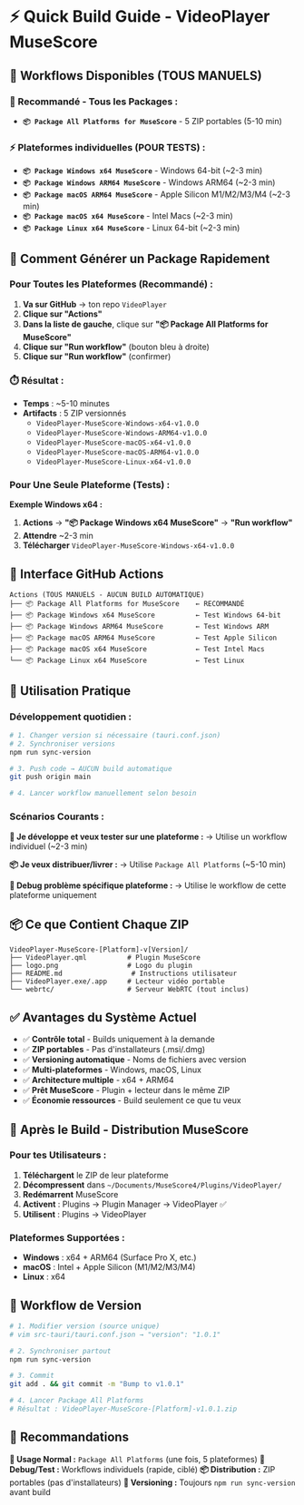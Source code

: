 # ⚡ Quick Build Guide - VideoPlayer MuseScore

## 🎯 Workflows Disponibles (TOUS MANUELS)

### **🚀 Recommandé - Tous les Packages :**
- **`📦 Package All Platforms for MuseScore`** - 5 ZIP portables (5-10 min)

### **⚡ Plateformes individuelles (POUR TESTS) :**
- **`📦 Package Windows x64 MuseScore`** - Windows 64-bit (~2-3 min)
- **`📦 Package Windows ARM64 MuseScore`** - Windows ARM64 (~2-3 min)
- **`📦 Package macOS ARM64 MuseScore`** - Apple Silicon M1/M2/M3/M4 (~2-3 min)  
- **`📦 Package macOS x64 MuseScore`** - Intel Macs (~2-3 min)
- **`📦 Package Linux x64 MuseScore`** - Linux 64-bit (~2-3 min)

## 🚀 Comment Générer un Package Rapidement

### **Pour Toutes les Plateformes (Recommandé) :**

1. **Va sur GitHub** → ton repo `VideoPlayer`
2. **Clique sur "Actions"**
3. **Dans la liste de gauche**, clique sur **"📦 Package All Platforms for MuseScore"**
4. **Clique sur "Run workflow"** (bouton bleu à droite)
5. **Clique sur "Run workflow"** (confirmer)

### **⏱️ Résultat :**
- **Temps** : ~5-10 minutes
- **Artifacts** : 5 ZIP versionnés
  - `VideoPlayer-MuseScore-Windows-x64-v1.0.0`
  - `VideoPlayer-MuseScore-Windows-ARM64-v1.0.0`
  - `VideoPlayer-MuseScore-macOS-x64-v1.0.0`
  - `VideoPlayer-MuseScore-macOS-ARM64-v1.0.0`
  - `VideoPlayer-MuseScore-Linux-x64-v1.0.0`

### **Pour Une Seule Plateforme (Tests) :**

**Exemple Windows x64 :**
1. **Actions** → **"📦 Package Windows x64 MuseScore"** → **"Run workflow"**
2. **Attendre** ~2-3 min  
3. **Télécharger** `VideoPlayer-MuseScore-Windows-x64-v1.0.0`

## 📱 Interface GitHub Actions

```
Actions (TOUS MANUELS - AUCUN BUILD AUTOMATIQUE)
├── 📦 Package All Platforms for MuseScore    ← RECOMMANDÉ
├── 📦 Package Windows x64 MuseScore          ← Test Windows 64-bit
├── 📦 Package Windows ARM64 MuseScore        ← Test Windows ARM
├── 📦 Package macOS ARM64 MuseScore          ← Test Apple Silicon
├── 📦 Package macOS x64 MuseScore            ← Test Intel Macs  
└── 📦 Package Linux x64 MuseScore            ← Test Linux
```

## 🎯 Utilisation Pratique

### **Développement quotidien :**
```bash
# 1. Changer version si nécessaire (tauri.conf.json)
# 2. Synchroniser versions
npm run sync-version

# 3. Push code → AUCUN build automatique
git push origin main

# 4. Lancer workflow manuellement selon besoin
```

### **Scénarios Courants :**

**🔧 Je développe et veux tester sur une plateforme :**
→ Utilise un workflow individuel (~2-3 min)

**📦 Je veux distribuer/livrer :**
→ Utilise `Package All Platforms` (~5-10 min)

**🐛 Debug problème spécifique plateforme :**
→ Utilise le workflow de cette plateforme uniquement

## 📦 Ce que Contient Chaque ZIP

```
VideoPlayer-MuseScore-[Platform]-v[Version]/
├── VideoPlayer.qml          # Plugin MuseScore
├── logo.png                 # Logo du plugin  
├── README.md                 # Instructions utilisateur
├── VideoPlayer.exe/.app     # Lecteur vidéo portable
└── webrtc/                  # Serveur WebRTC (tout inclus)
```

## ✅ Avantages du Système Actuel

- ✅ **Contrôle total** - Builds uniquement à la demande
- ✅ **ZIP portables** - Pas d'installateurs (.msi/.dmg)
- ✅ **Versioning automatique** - Noms de fichiers avec version
- ✅ **Multi-plateformes** - Windows, macOS, Linux
- ✅ **Architecture multiple** - x64 + ARM64
- ✅ **Prêt MuseScore** - Plugin + lecteur dans le même ZIP
- ✅ **Économie ressources** - Build seulement ce que tu veux

## 🎵 Après le Build - Distribution MuseScore

### **Pour tes Utilisateurs :**
1. **Téléchargent** le ZIP de leur plateforme
2. **Décompressent** dans `~/Documents/MuseScore4/Plugins/VideoPlayer/`
3. **Redémarrent** MuseScore  
4. **Activent** : Plugins → Plugin Manager → VideoPlayer ✅
5. **Utilisent** : Plugins → VideoPlayer

### **Plateformes Supportées :**
- **Windows** : x64 + ARM64 (Surface Pro X, etc.)
- **macOS** : Intel + Apple Silicon (M1/M2/M3/M4)
- **Linux** : x64

## 🔄 Workflow de Version

```bash
# 1. Modifier version (source unique)
# vim src-tauri/tauri.conf.json → "version": "1.0.1"

# 2. Synchroniser partout
npm run sync-version

# 3. Commit
git add . && git commit -m "Bump to v1.0.1"

# 4. Lancer Package All Platforms
# Résultat : VideoPlayer-MuseScore-[Platform]-v1.0.1.zip
```

## 🚀 Recommandations

**🎯 Usage Normal :** `Package All Platforms` (une fois, 5 plateformes)
**🔧 Debug/Test :** Workflows individuels (rapide, ciblé)
**📦 Distribution :** ZIP portables (pas d'installateurs)
**🔄 Versioning :** Toujours `npm run sync-version` avant build
